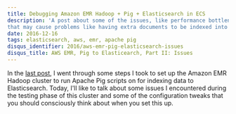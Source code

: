 ```yaml
---
title: Debugging Amazon EMR Hadoop + Pig + Elasticsearch in ECS
description: 'A post about some of the issues, like performance bottlenecks and speculative execution of the EMR
that may cause problems like having extra documents to be indexed into Elasticsearch.'
date: 2016-12-16
tags: elasticsearch, aws, emr, apache pig
disqus_identifier: 2016/aws-emr-pig-elasticsearch-issues
disqus_title: AWS EMR, Pig to Elasticearch, Part II: Issues
---
```


In the [last post][last post], I went through some steps I took to set up the Amazon EMR Hadoop cluster
to run Apache Pig scripts on for indexing data to Elasticsearch. Today, I'll like to talk about some
issues I encountered during the testing phase of this cluster and some of the configuration tweaks  that you
should consciously think about when you set this up.

[last post]: https://aranair.github.io/posts/2016/12/14/aws-emr-pig-index-into-elasticsearch/
